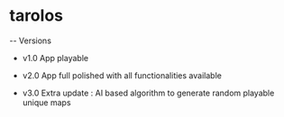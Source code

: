 # tarolos

-- Versions

 - v1.0
	App playable

 - v2.0
	App full polished with all functionalities available

 - v3.0
	Extra update : AI based algorithm to generate random playable unique maps 